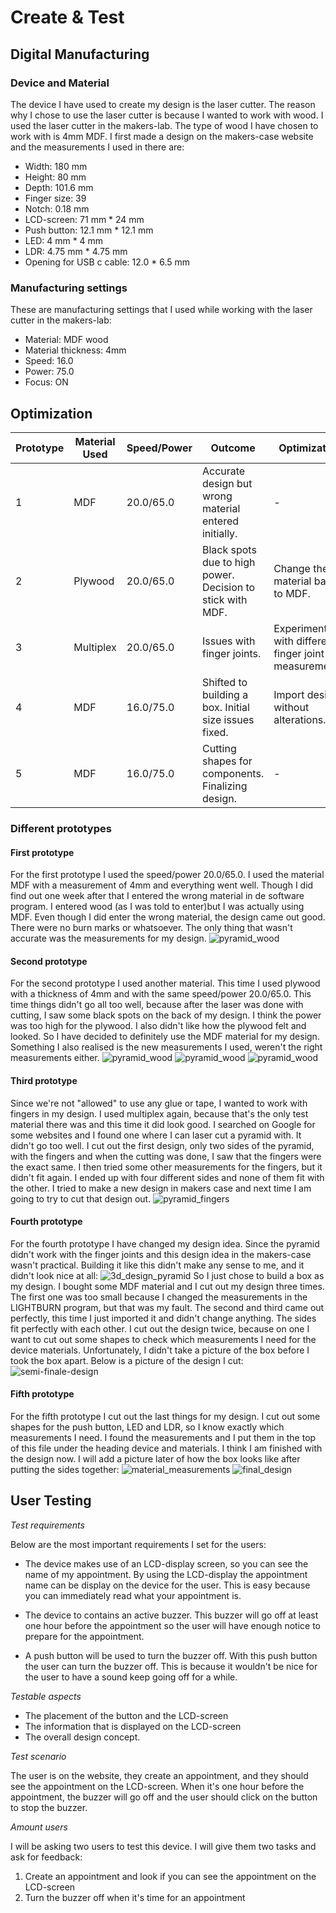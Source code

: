 # Create & Test

## Digital Manufacturing

### Device and Material
The device I have used to create my design is the laser cutter. The reason why I chose to use the laser cutter is because
I wanted to work with wood. I used the laser cutter in the makers-lab. The type of wood I have chosen to work with is 
4mm MDF. I first made a design on the makers-case website and the measurements I used in there are:

- Width: 180 mm
- Height: 80 mm
- Depth: 101.6 mm
- Finger size: 39
- Notch: 0.18 mm
- LCD-screen: 71 mm * 24 mm 
- Push button: 12.1 mm * 12.1 mm
- LED: 4 mm * 4 mm
- LDR: 4.75 mm * 4.75 mm
- Opening for USB c cable: 12.0 * 6.5 mm

### Manufacturing settings
These are manufacturing settings that I used while working with the laser cutter in the makers-lab:

- Material: MDF wood
- Material thickness: 4mm
- Speed: 16.0
- Power: 75.0
- Focus: ON

## Optimization

| Prototype | Material Used | Speed/Power | Outcome                                                    | Optimization                                         |
|-----------|---------------|-------------|------------------------------------------------------------|------------------------------------------------------|
| 1         | MDF           | 20.0/65.0   | Accurate design but wrong material entered initially.      | -                                                    |
| 2         | Plywood       | 20.0/65.0   | Black spots due to high power. Decision to stick with MDF. | Change the material back to MDF.                     |
| 3         | Multiplex     | 20.0/65.0   | Issues with finger joints.                                 | Experiment with different finger joint measurements. |
| 4         | MDF           | 16.0/75.0   | Shifted to building a box. Initial size issues fixed.      | Import design without alterations.                   |
| 5         | MDF           | 16.0/75.0   | Cutting shapes for components. Finalizing design.          | -                                                    |

### Different prototypes

#### First prototype

For the first prototype I used the speed/power 20.0/65.0. I used the material MDF with a measurement of 4mm
and everything went well. Though I did find out one week after that I entered the wrong material in de software program.
I entered wood (as I was told to enter)but I was actually using MDF. Even though I did enter the wrong material,
the design came out good. There were no burn marks or whatsoever. The only thing that wasn't accurate was the measurements
for my design.
![pyramid_wood](../assets/pyramid_wood_1.jpg)

#### Second prototype
For the second prototype I used another material. This time I used plywood with a thickness of 4mm and with the same
speed/power 20.0/65.0. This time things didn't go all too well, because after the laser was done with cutting,
I saw some black spots on the back of my design. I think the power was too high for the plywood. I also didn't like how
the plywood felt and looked. So I have decided to definitely use the MDF material for my design. Something I also realised
is the new measurements I used, weren't the right measurements either.
![pyramid_wood](../assets/pyramid_pro2_1.jpg)
![pyramid_wood](../assets/pyramid_pro2_2.jpg)
![pyramid_wood](../assets/pyramid_pro2_3.jpg)

#### Third prototype
Since we're not "allowed" to use any glue or tape, I wanted to work with fingers in my design. I used multiplex again,
because that's the only test material there was and this time it did look good. I searched on Google for some
websites and I found one where I can laser cut a pyramid with. It didn't go too well. I cut out the first design, only
two sides of the pyramid, with the fingers and when the cutting was done, I saw that the fingers were the exact same. I then
tried some other measurements for the fingers, but it didn't fit again. I ended up with four different sides and none of them
fit with the other. I tried to make a new design in makers case and next time I am going to try to cut that design out.
![pyramid_fingers](../assets/pyramid_fingers.jpg)

#### Fourth prototype
For the fourth prototype I have changed my design idea. Since the pyramid didn't work with the finger joints and this
design idea in the makers-case wasn't practical. Building it like this didn't make any sense to me, and it didn't look nice
at all:
![3d_design_pyramid](../assets/3d_pyramid_design.png)
So I just chose to build a box as my design. I bought some MDF material and I cut out my design three times. The first one
was too small because I changed the measurements in the LIGHTBURN program, but that was my fault. The second and third
came out perfectly, this time I just imported it and didn't change anything. The sides fit perfectly with each other. I 
cut out the design twice, because on one I want to cut out some shapes to check which measurements I need for the device 
materials. Unfortunately, I didn't take a picture of the box before I took the box apart. 
Below is a picture of the design I cut:
![semi-finale-design](../assets/semi-finale_design.jpg)

#### Fifth prototype
For the fifth prototype I cut out the last things for my design. I cut out some shapes for the push button, LED and LDR,
so I know exactly which measurements I need. I found the measurements and I put them in the top of this file under the 
heading device and materials. I think I am finished with the design now. I will add a picture later of how the box looks
like after putting the sides together:
![material_measurements](../assets/material_measurements.jpg)
![final_design](../assets/final_design.jpg)



## User Testing

*Test requirements*

Below are the most important requirements I set for the users:

- The device makes use of an LCD-display screen, so you can see the name of my appointment. By using
  the LCD-display the appointment name can be display on the device for the user. This is easy because you can immediately
  read what your appointment is.

- The device to contains an active buzzer. This buzzer will go off at least one hour before the
  appointment so the user will have enough notice to prepare for the appointment.

- A push button will be used to turn the buzzer off. With this push button the user can turn the buzzer off.
  This is because it wouldn't be nice for the user to have a sound keep going off for a while.

*Testable aspects*

- The placement of the button and the LCD-screen
- The information that is displayed on the LCD-screen
- The overall design concept.

*Test scenario*

The user is on the website, they create an appointment, and they should see the appointment on the LCD-screen. When it's
one hour before the appointment, the buzzer will go off and the user should click on the button to stop the buzzer.

*Amount users*

I will be asking two users to test this device. I will give them two tasks and ask for feedback:

1. Create an appointment and look if you can see the appointment on the LCD-screen
2. Turn the buzzer off when it's time for an appointment